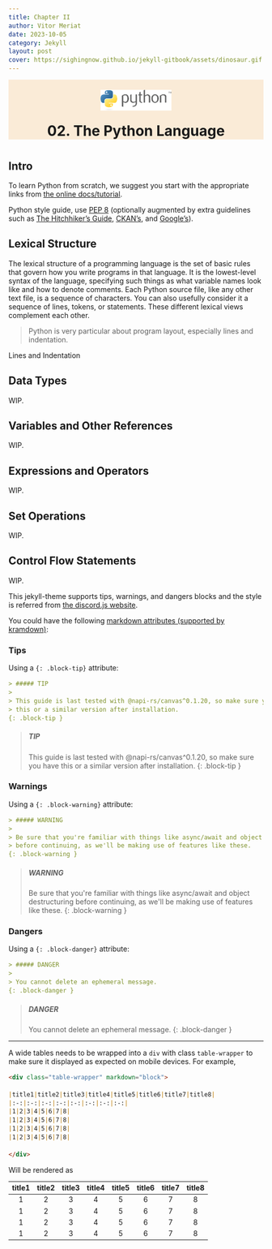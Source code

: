 ```yaml
---
title: Chapter II
author: Vitor Meriat
date: 2023-10-05
category: Jekyll
layout: post
cover: https://sighingnow.github.io/jekyll-gitbook/assets/dinosaur.gif
---
```


<div align="center" style="background: antiquewhite;">
  <img width="140" src="../assets/python-3.svg" style="margin-top:20px">
  <p style="font-size: 2em;font-weight: bold;margin-bottom:40px;margin-top:20px">02. The Python Language</p>
</div>


## Intro

To learn Python from scratch, we suggest you start with the appropriate links from [the online docs/tutorial](https://docs.python.org/3/tutorial/).

Python style guide, use [PEP 8](https://www.python.org/dev/peps/pep-0008/) (optionally augmented by extra guidelines such as [The Hitchhiker’s Guide](http://docs.python-guide.org/en/latest/writing/style/), [CKAN’s](http://docs.ckan.org/en/latest/contributing/python.html), and [Google’s](https://google.github.io/styleguide/pyguide.html)).

## Lexical Structure

The lexical structure of a programming language is the set of basic rules that govern how you write programs in that language. It is the lowest-level syntax of the language, specifying such things as what variable names look like and how to denote comments. Each Python source file, like any other text file, is a sequence of characters. You can also usefully consider it a sequence of lines, tokens, or statements. These different lexical views complement each other. 

> Python is very particular about program layout, especially lines and indentation.

Lines and Indentation



## Data Types

WIP.

## Variables and Other References

WIP.

## Expressions and Operators

WIP.

## Set Operations

WIP.

## Control Flow Statements

WIP.


This jekyll-theme supports tips, warnings, and dangers blocks and the style is referred
from [the discord.js website][1].

You could have the following [markdown attributes (supported by kramdown)][2]:

### Tips

Using a `{: .block-tip}` attribute:

```markdown
> ##### TIP
>
> This guide is last tested with @napi-rs/canvas^0.1.20, so make sure you have
> this or a similar version after installation.
{: .block-tip }
```

> ##### TIP
>
> This guide is last tested with @napi-rs/canvas^0.1.20, so make sure you have
> this or a similar version after installation.
{: .block-tip }

### Warnings

Using a `{: .block-warning}` attribute:

```markdown
> ##### WARNING
>
> Be sure that you're familiar with things like async/await and object destructuring
> before continuing, as we'll be making use of features like these.
{: .block-warning }
```

> ##### WARNING
>
> Be sure that you're familiar with things like async/await and object destructuring
> before continuing, as we'll be making use of features like these.
{: .block-warning }

### Dangers

Using a `{: .block-danger}` attribute:

```markdown
> ##### DANGER
>
> You cannot delete an ephemeral message.
{: .block-danger }
```

> ##### DANGER
>
> You cannot delete an ephemeral message.
{: .block-danger }

---

A wide tables needs to be wrapped into a `div` with class `table-wrapper`
to make sure it displayed as expected on mobile devices. For example,

```markdown
<div class="table-wrapper" markdown="block">

|title1|title2|title3|title4|title5|title6|title7|title8|
|:-:|:-:|:-:|:-:|:-:|:-:|:-:|:-:|
|1|2|3|4|5|6|7|8|
|1|2|3|4|5|6|7|8|
|1|2|3|4|5|6|7|8|
|1|2|3|4|5|6|7|8|

</div>
```

Will be rendered as

<div class="table-wrapper" markdown="block">

|title1|title2|title3|title4|title5|title6|title7|title8|
|:-:|:-:|:-:|:-:|:-:|:-:|:-:|:-:|
|1|2|3|4|5|6|7|8|
|1|2|3|4|5|6|7|8|
|1|2|3|4|5|6|7|8|
|1|2|3|4|5|6|7|8|

</div>


[1]: https://discordjs.guide/popular-topics/canvas.html#setting-up-napi-rs-canvas
[2]: https://kramdown.gettalong.org/quickref.html#block-attributes
